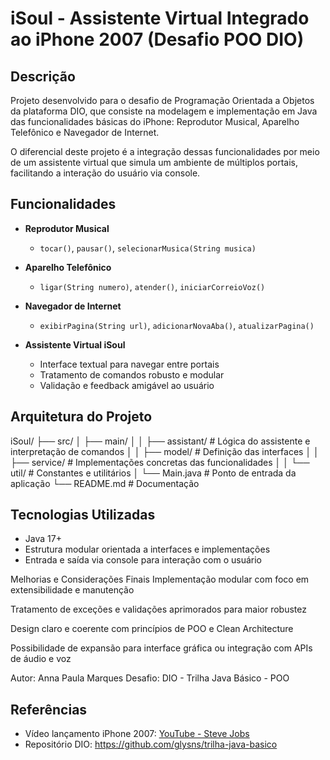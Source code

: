 # iSoul - Assistente Virtual Integrado ao iPhone 2007 (Desafio POO DIO)

## Descrição

Projeto desenvolvido para o desafio de Programação Orientada a Objetos da plataforma DIO, que consiste na modelagem e implementação em Java das funcionalidades básicas do iPhone: Reprodutor Musical, Aparelho Telefônico e Navegador de Internet. 

O diferencial deste projeto é a integração dessas funcionalidades por meio de um assistente virtual que simula um ambiente de múltiplos portais, facilitando a interação do usuário via console.

## Funcionalidades

- **Reprodutor Musical**  
  - `tocar()`, `pausar()`, `selecionarMusica(String musica)`

- **Aparelho Telefônico**  
  - `ligar(String numero)`, `atender()`, `iniciarCorreioVoz()`

- **Navegador de Internet**  
  - `exibirPagina(String url)`, `adicionarNovaAba()`, `atualizarPagina()`

- **Assistente Virtual iSoul**  
  - Interface textual para navegar entre portais  
  - Tratamento de comandos robusto e modular  
  - Validação e feedback amigável ao usuário  

## Arquitetura do Projeto

iSoul/
├── src/
│ ├── main/
│ │ ├── assistant/ # Lógica do assistente e interpretação de comandos
│ │ ├── model/ # Definição das interfaces
│ │ ├── service/ # Implementações concretas das funcionalidades
│ │ └── util/ # Constantes e utilitários
│ └── Main.java # Ponto de entrada da aplicação
└── README.md # Documentação

## Tecnologias Utilizadas

- Java 17+  
- Estrutura modular orientada a interfaces e implementações  
- Entrada e saída via console para interação com o usuário


Melhorias e Considerações Finais
Implementação modular com foco em extensibilidade e manutenção

Tratamento de exceções e validações aprimorados para maior robustez

Design claro e coerente com princípios de POO e Clean Architecture

Possibilidade de expansão para interface gráfica ou integração com APIs de áudio e voz

Autor: Anna Paula Marques
Desafio: DIO - Trilha Java Básico - POO


## Referências
- Vídeo lançamento iPhone 2007: [YouTube - Steve Jobs](https://www.youtube.com/watch?v=9hUIxyE2Ns8)
- Repositório DIO: https://github.com/glysns/trilha-java-basico